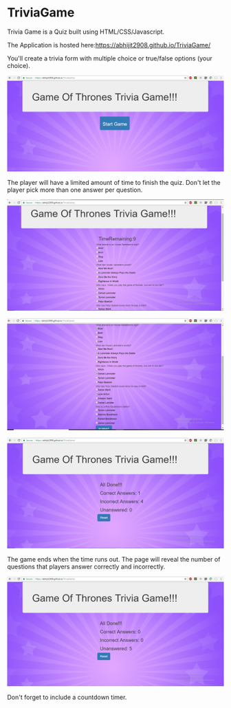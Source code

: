 # TriviaGame

Trivia Game is a Quiz built using HTML/CSS/Javascript. 

The Application is hosted here:https://abhijit2908.github.io/TriviaGame/



You'll create a trivia form with multiple choice or true/false options (your choice).

![GitHub Logo](landing_page.PNG)

The player will have a limited amount of time to finish the quiz.
Don't let the player pick more than one answer per question.
 
![GitHub Logo](quiz.PNG)

![GitHub Logo](submit.PNG)

![GitHub Logo](result.PNG)


The game ends when the time runs out. The page will reveal the number of questions that players answer correctly and incorrectly.

![GitHub Logo](no_answers.PNG)



Don't forget to include a countdown timer.
